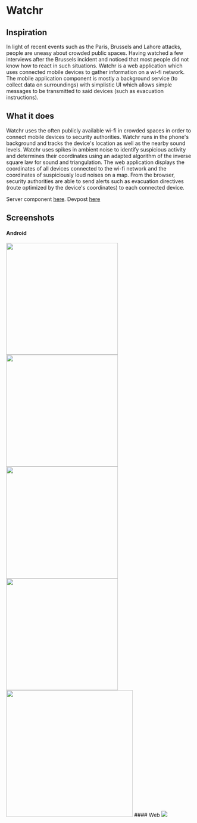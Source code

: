 # Watchr

## Inspiration
In light of recent events such as the Paris, Brussels and Lahore attacks, people are uneasy about crowded public spaces. Having watched a few interviews after the Brussels incident and noticed that most people did not know how to react in such situations. Watchr is a web application which uses connected mobile devices to gather information on a wi-fi network. The mobile application component is mostly a background service (to collect data on surroundings) with simplistic UI which allows simple messages to be transmitted to said devices (such as evacuation instructions).

## What it does
Watchr uses the often publicly available wi-fi in crowded spaces in order to connect mobile devices to security authorities. Watchr runs in the phone's background and tracks the device's location as well as the nearby sound levels. Watchr uses spikes in ambient noise to identify suspicious activity and determines their coordinates using an adapted algorithm of the inverse square law for sound and triangulation. The web application displays the coordinates of all devices connected to the wi-fi network and the coordinates of suspiciously loud noises on a map. From the browser, security authorities are able to send alerts such as evacuation directives (route optimized by the device's coordinates) to each connected device.

Server component [here](https://github.com/lucyyu24/cassandre-server).
Devpost [here](http://devpost.com/software/watchr-1s3cqu)

## Screenshots
#### Android
<img src="https://raw.githubusercontent.com/marwanad/Watchr/master/screenshots/1.png " width="300"/>
<img src="https://raw.githubusercontent.com/marwanad/Watchr/master/screenshots/2.png " width="300"/>
<img src="https://raw.githubusercontent.com/marwanad/Watchr/master/screenshots/3.png " width="300"/>
<img src="https://raw.githubusercontent.com/marwanad/Watchr/master/screenshots/5.png " width="300"/>
<img src="https://raw.githubusercontent.com/marwanad/Watchr/master/screenshots/4.png " width="340" />
#### Web
<img src="https://raw.githubusercontent.com/marwanad/Watchr/master/screenshots/6.png" />
